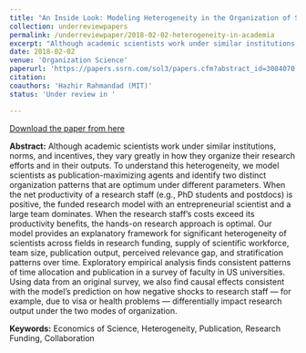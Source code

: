 ```yaml
---
title: "An Inside Look: Modeling Heterogeneity in the Organization of Scientific Work"
collection: underreviewpapers
permalink: /underreviewpaper/2018-02-02-heterogeneity-in-academia
excerpt: "Although academic scientists work under similar institutions, norms, and incentives, they vary greatly in how they organize their research efforts and in their outputs. To understand this heterogeneity, we model scientists as publication-maximizing agents and identify two distinct organization patterns that are optimum under different parameters. When the net productivity of a research staff (e.g., PhD students and postdocs) is positive, the funded research model with an entrepreneurial scientist and a large team dominates. When the research staff’s costs exceed its productivity benefits, the hands-on research approach is optimal. Our model provides an explanatory framework for significant heterogeneity of scientists across fields in research funding, supply of scientific workforce, team size, publication output, perceived relevance gap, and stratification patterns over time. Exploratory empirical analysis finds..."
date: 2018-02-02
venue: 'Organization Science'
paperurl: 'https://papers.ssrn.com/sol3/papers.cfm?abstract_id=3084070'
citation:
coauthors: 'Hazhir Rahmandad (MIT)'
status: 'Under review in '

---
```

[Download the paper from here](https://papers.ssrn.com/sol3/papers.cfm?abstract_id=3084070)

<b>Abstract:</b> Although academic scientists work under similar institutions, norms, and incentives, they vary greatly in how they organize their research efforts and in their outputs. To understand this heterogeneity, we model scientists as publication-maximizing agents and identify two distinct organization patterns that are optimum under different parameters. When the net productivity of a research staff (e.g., PhD students and postdocs) is positive, the funded research model with an entrepreneurial scientist and a large team dominates. When the research staff’s costs exceed its productivity benefits, the hands-on research approach is optimal. Our model provides an explanatory framework for significant heterogeneity of scientists across fields in research funding, supply of scientific workforce, team size, publication output, perceived relevance gap, and stratification patterns over time. Exploratory empirical analysis finds consistent patterns of time allocation and publication in a survey of faculty in US universities. Using data from an original survey, we also find causal effects consistent with the model’s prediction on how negative shocks to research staff — for example, due to visa or health problems — differentially impact research output under the two modes of organization.

<b>Keywords:</b> Economics of Science, Heterogeneity, Publication, Research Funding, Collaboration
